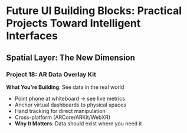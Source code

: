 # Future UI Building Blocks: Practical Projects Toward Intelligent Interfaces

## Spatial Layer: The New Dimension

### Project 18: AR Data Overlay Kit

**What You're Building**: See data in the real world

- Point phone at whiteboard → see live metrics
- Anchor virtual dashboards to physical spaces
- Hand tracking for direct manipulation
- Cross-platform (ARCore/ARKit/WebXR)
- **Why It Matters**: Data should exist where you need it
